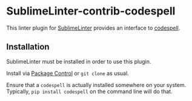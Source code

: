 SublimeLinter-contrib-codespell
===============================

This linter plugin for [SublimeLinter](https://github.com/SublimeLinter/SublimeLinter) provides an interface to [codespell](https://github.com/codespell-project/codespell).


## Installation

SublimeLinter must be installed in order to use this plugin.

Install via [Package Control](https://packagecontrol.io) or `git clone` as usual.

Ensure that a `codespell` is actually installed somewhere on your system. Typically, `pip install codespell` on the command line will do that.


